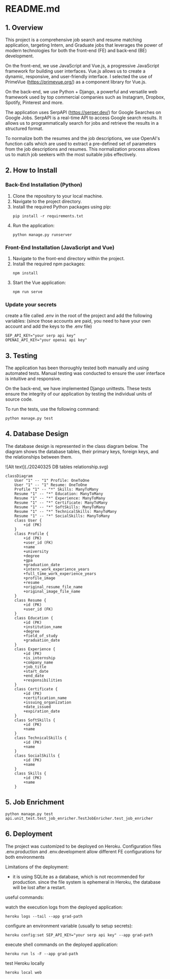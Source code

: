# README.md

## 1. Overview

This project is a comprehensive job search and resume matching application, targeting Intern, and Graduate jobs
that leverages the power of modern technologies for both the front-end (FE) and back-end (BE)
development.

On the front-end, we use JavaScript and Vue.js, a progressive JavaScript framework for building user interfaces. Vue.js
allows us to create a dynamic, responsive, and user-friendly interface.
I selected the use of PrimeVue (https://primevue.org/) as a component library for Vue.js.

On the back-end, we use Python + Django, a powerful and versatile web framework used by top commercial companies such
as Instagram, Dropbox, Spotify, Pinterest and more.

The application uses SerpAPI (https://serper.dev/) for Google Searches on Google Jobs. SerpAPI is a real-time
API to access Google search results.
It allows us to programmatically search for jobs and retrieve the results in a structured format.

To normalize both the resumes and the job descriptions, we use OpenAI's function calls which
are used to extract a pre-defined set of parameters from the job descriptions and resumes.
This normalization process allows us to match job seekers with the most suitable jobs effectively.

## 2. How to Install

### Back-End Installation (Python)

1. Clone the repository to your local machine.
2. Navigate to the project directory.
3. Install the required Python packages using pip:
   ```
   pip install -r requirements.txt
   ```
4. Run the application:
   ```
   python manage.py runserver
   ```

### Front-End Installation (JavaScript and Vue)

1. Navigate to the front-end directory within the project.
2. Install the required npm packages:
   ```
   npm install
   ```
3. Start the Vue application:
   ```
   npm run serve
   ```

### Update your secrets

create a file called .env in the root of the project and add the following variables:
(since those accounts are paid, you need to have your own account and add the keys to the .env file)

```
SEP_API_KEY="your serp api key"
OPENAI_API_KEY="your openai api key"
```

## 3. Testing

The application has been thoroughly tested both manually and using automated tests. Manual testing was conducted to
ensure the user interface is intuitive and responsive.

On the back-end, we have implemented Django unittests. These tests ensure the integrity of our application by testing
the individual units of source code.

To run the tests, use the following command:

```
python manage.py test
```

## 4. Database Design

The database design is represented in the class diagram below. The diagram shows the database tables, their primary
keys, foreign keys, and the relationships between them.

![Alt text](./20240325 DB tables relationship.svg)

```mermaid
classDiagram
    User "1" -- "1" Profile: OneToOne
    User "1" -- "1" Resume: OneToOne
    Profile "1" -- "*" Skills: ManyToMany
    Resume "1" -- "*" Education: ManyToMany
    Resume "1" -- "*" Experience: ManyToMany
    Resume "1" -- "*" Certificate: ManyToMany
    Resume "1" -- "*" SoftSkills: ManyToMany
    Resume "1" -- "*" TechnicalSkills: ManyToMany
    Resume "1" -- "*" SocialSkills: ManyToMany
    class User {
        +id (PK)
    }
    class Profile {
        +id (PK)
        +user_id (FK)
        +name
        +university
        +degree
        +gpa
        +graduation_date
        +intern_work_experience_years
        +full_time_work_experience_years
        +profile_image
        +resume
        +original_resume_file_name
        +original_image_file_name
    }
    class Resume {
        +id (PK)
        +user_id (FK)
    }
    class Education {
        +id (PK)
        +institution_name
        +degree
        +field_of_study
        +graduation_date
    }
    class Experience {
        +id (PK)
        +is_internship
        +company_name
        +job_title
        +start_date
        +end_date
        +responsibilities
    }
    class Certificate {
        +id (PK)
        +certification_name
        +issuing_organization
        +date_issued
        +expiration_date
    }
    class SoftSkills {
        +id (PK)
        +name
    }
    class TechnicalSkills {
        +id (PK)
        +name
    }
    class SocialSkills {
        +id (PK)
        +name
    }
    class Skills {
        +id (PK)
        +name
    }
```

## 5. Job Enrichment

```
python manage.py test api.unit_test.test_job_enricher.TestJobEnricher.test_job_enricher
```

## 6. Deployment

The project was customized to be deployed on Heroku.
Configuration files .env.production and .env.development allow different FE configurations for both environments

Limitations of the deployment:

- it is using SQLite as a database, which is not recommended for production. since the file system is ephemeral in
  Heroku, the database will be lost after a restart.

useful commands:

watch the execution logs from the deployed application:

```
heroku logs --tail --app grad-path
```

configure an environment variable (usually to setup secrets):

```
heroku config:set SEP_API_KEY="your serp api key" --app grad-path
```

execute shell commands on the deployed application:

```
heroku run ls -F --app grad-path
```

test Heroku locally

```
heroku local web
```
